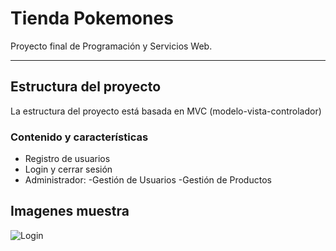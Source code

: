 # Tienda Pokemones
Proyecto final de Programación y Servicios Web.




---

## Estructura del proyecto
La estructura del proyecto está basada 
en MVC (modelo-vista-controlador) 



### Contenido y características
- Registro de usuarios
- Login y cerrar sesión
- Administrador: 
  -Gestión de Usuarios
  -Gestión de Productos




## Imagenes muestra

![Login](https://imgur.com/w9Mfdap)
